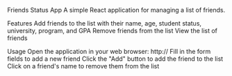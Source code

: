 Friends Status App
A simple React application for managing a list of friends.

Features
Add friends to the list with their name, age, student status, university, program, and GPA
Remove friends from the list
View the list of friends

Usage
Open the application in your web browser: http://
Fill in the form fields to add a new friend
Click the "Add" button to add the friend to the list
Click on a friend's name to remove them from the list
